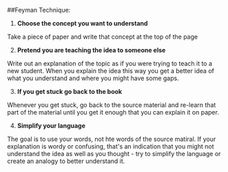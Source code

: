 ##Feyman Technique:

1. **Choose the concept you want to understand**

  Take a piece of paper and write that concept at the top of the page

2. **Pretend you are teaching the idea to someone else**

  Write out an explanation of the topic as if you were trying to teach it to a new student. When you explain the idea this way you get a better idea of what you understand and where you might have some gaps.

3. **If you get stuck go back to the book**

  Whenever you get stuck, go back to the source material and re-learn that part of the material until you get it      enough that you can explain it on paper.

4. **Simplify your language**

  The goal is to use your words, not hte words of the source matiral. If your explanation is wordy or confusing, that's an indication that you might not understand the idea as well as you thought - try to simplify the language or create an analogy to better understand it.
